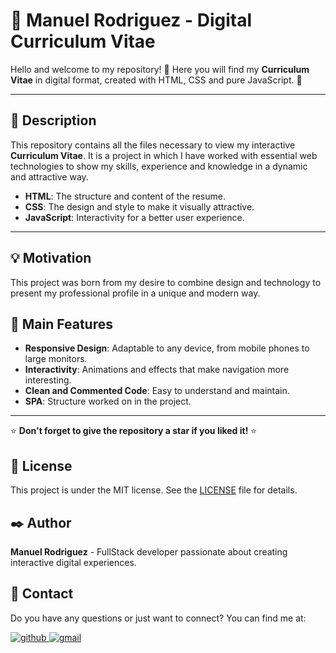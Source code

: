 # 💼 Manuel Rodriguez - Digital Curriculum Vitae

Hello and welcome to my repository! 🎉 Here you will find my **Curriculum Vitae** in digital format, created with HTML, CSS and pure JavaScript. 🚀

---

## 📝 Description

This repository contains all the files necessary to view my interactive **Curriculum Vitae**. It is a project in which I have worked with essential web technologies to show my skills, experience and knowledge in a dynamic and attractive way.

- **HTML**: The structure and content of the resume.
- **CSS**: The design and style to make it visually attractive.
- **JavaScript**: Interactivity for a better user experience.

---

## 💡 Motivation

This project was born from my desire to combine design and technology to present my professional profile in a unique and modern way.

## 🌟 Main Features

- **Responsive Design**: Adaptable to any device, from mobile phones to large monitors.
- **Interactivity**: Animations and effects that make navigation more interesting.
- **Clean and Commented Code**: Easy to understand and maintain.
- **SPA**: Structure worked on in the project.

---

⭐️ **Don't forget to give the repository a star if you liked it!** ⭐️

## 📝 License

This project is under the MIT license. See the [LICENSE](LICENSE) file for details.

## ✒️ Author

**Manuel Rodriguez** - FullStack developer passionate about creating interactive digital experiences.

## 📧 Contact

Do you have any questions or just want to connect? You can find me at:

<a href="https://www.instagram.com/kobra_gloryg/" target="_blank">
<img src=https://img.shields.io/badge/instagram-%2300acee.svg?color=purple&style=for-the-badge&logo=instagram&logoColor=white alt=github style="margin-bottom: 5px;" />

<a href="mailto:manuel.rodriguez9120@alumnos.udg.mx" target="_blank">
<img src=https://img.shields.io/badge/gmail-%2300acee.svg?color=EA4335&style=for-the-badge&logo=gmail&logoColor=white alt=gmail style="margin-bottom: 5px;" />
